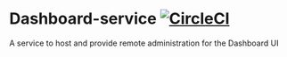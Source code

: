 # Dashboard-service [![CircleCI](https://circleci.com/gh/danesparza/Dashboard-service.svg?style=svg)](https://circleci.com/gh/danesparza/Dashboard-service)
A service to host and provide remote administration for the Dashboard UI

